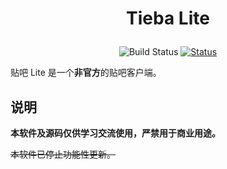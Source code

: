 # <p align="center">Tieba Lite</p>
<p align="center">
    <img alt="Build Status" src="https://build.appcenter.ms/v0.1/apps/11fb9a7c-fef2-4fd3-b150-167d30fc089d/branches/4.0-dev/badge">
    <a href="#">
        <img alt="Status" src="https://img.shields.io/badge/%E7%8A%B6%E6%80%81-%EF%BC%9F%EF%BC%9F%EF%BC%9F-gray?style=flat-square&labelColor=gray&color=gray">
    </a>
</p>

贴吧 Lite 是一个**非官方**的贴吧客户端。

## 说明
**本软件及源码仅供学习交流使用，严禁用于商业用途。**

~~本软件已停止功能性更新。~~

